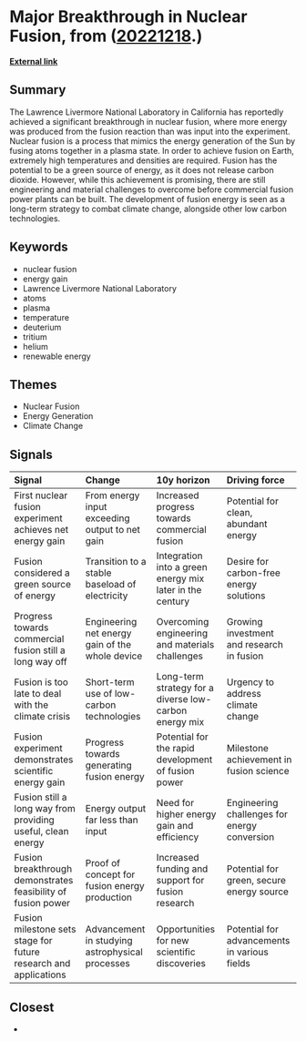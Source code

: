 # __Major Breakthrough in Nuclear Fusion__, from ([20221218](https://kghosh.substack.com/p/20221218).)

__[External link](https://www.sciencemediacentre.org/expert-reaction-to-fusion-announcement-from-the-lawrence-livermore-national-laboratory/)__



## Summary

The Lawrence Livermore National Laboratory in California has reportedly achieved a significant breakthrough in nuclear fusion, where more energy was produced from the fusion reaction than was input into the experiment. Nuclear fusion is a process that mimics the energy generation of the Sun by fusing atoms together in a plasma state. In order to achieve fusion on Earth, extremely high temperatures and densities are required. Fusion has the potential to be a green source of energy, as it does not release carbon dioxide. However, while this achievement is promising, there are still engineering and material challenges to overcome before commercial fusion power plants can be built. The development of fusion energy is seen as a long-term strategy to combat climate change, alongside other low carbon technologies.

## Keywords

* nuclear fusion
* energy gain
* Lawrence Livermore National Laboratory
* atoms
* plasma
* temperature
* deuterium
* tritium
* helium
* renewable energy

## Themes

* Nuclear Fusion
* Energy Generation
* Climate Change

## Signals

| Signal                                                           | Change                                          | 10y horizon                                              | Driving force                                |
|:-----------------------------------------------------------------|:------------------------------------------------|:---------------------------------------------------------|:---------------------------------------------|
| First nuclear fusion experiment achieves net energy gain         | From energy input exceeding output to net gain  | Increased progress towards commercial fusion             | Potential for clean, abundant energy         |
| Fusion considered a green source of energy                       | Transition to a stable baseload of electricity  | Integration into a green energy mix later in the century | Desire for carbon-free energy solutions      |
| Progress towards commercial fusion still a long way off          | Engineering net energy gain of the whole device | Overcoming engineering and materials challenges          | Growing investment and research in fusion    |
| Fusion is too late to deal with the climate crisis               | Short-term use of low-carbon technologies       | Long-term strategy for a diverse low-carbon energy mix   | Urgency to address climate change            |
| Fusion experiment demonstrates scientific energy gain            | Progress towards generating fusion energy       | Potential for the rapid development of fusion power      | Milestone achievement in fusion science      |
| Fusion still a long way from providing useful, clean energy      | Energy output far less than input               | Need for higher energy gain and efficiency               | Engineering challenges for energy conversion |
| Fusion breakthrough demonstrates feasibility of fusion power     | Proof of concept for fusion energy production   | Increased funding and support for fusion research        | Potential for green, secure energy source    |
| Fusion milestone sets stage for future research and applications | Advancement in studying astrophysical processes | Opportunities for new scientific discoveries             | Potential for advancements in various fields |

## Closest

* 